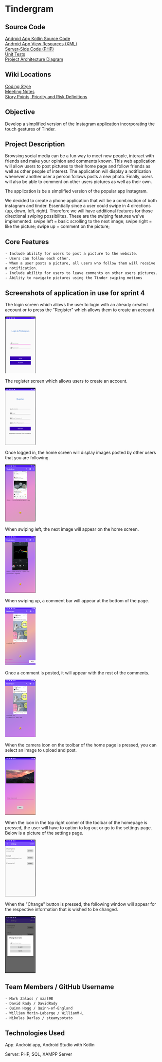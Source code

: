 # Tindergram  

## Source Code

[Android App Kotlin Source Code](https://github.com/Quinn-of-England/SOEN341/tree/master/app/src/main/java/com/example/soen341)\
[Android App View Resources (XML)](https://github.com/Quinn-of-England/SOEN341/tree/master/app/src/main/res/layout)\
[Server-Side Code (PHP)](https://github.com/Quinn-of-England/SOEN341/tree/master/server)\
[Unit Tests](https://github.com/Quinn-of-England/SOEN341/tree/master/app/src/androidTest/java/com/example/soen341)\
[Project Architecture Diagram](https://github.com/Quinn-of-England/SOEN341/blob/master/Tindergram%20MVC%20Diagram.pdf)

## Wiki Locations

[Coding Style](https://github.com/Quinn-of-England/SOEN341/wiki/Coding-Styles)\
[Meeting Notes](https://github.com/Quinn-of-England/SOEN341/wiki/Meetings)\
[Story Points, Priority and Risk Definitions](https://github.com/Quinn-of-England/SOEN341/wiki/Story-points-&-Priority-&-Risk)

## Objective

Develop a simplified version of the Instagram application incorporating the touch gestures of Tinder.

## Project Description

Browsing social media can be a fun way to meet new people, interact with friends and make your opinion and comments known. This web application will allow users to post pictures to their home page and follow friends as well as other people of interest. The application will display a notification whenever another user a person follows posts a new photo. Finally, users will also be able to comment on other users pictures as well as their own.

The application is be a simplified version of the popular app Instagram.

We decided to create a phone application that will be a combination of both instagram and tinder. Essentially since a user could swipe in 4 directions (up, down, left, right). Therefore we will have additional features for those directional swiping possibilites.
These are the swiping features we've implemented:
swipe left = basic scrolling to the next image; 
swipe right = like the picture;
swipe up = comment on the picture;

## Core Features

    - Include ability for users to post a picture to the website.
    - Users can follow each other. 
    - When a user posts a picture, all users who follow them will receive a notification.
    - Include ability for users to leave comments on other users pictures.
    - Ability to navigate pictures using the Tinder swiping motions


## Screenshots of application in use for sprint 4

The login screen which allows the user to login with an already created account or to press the "Register" which allows them to create an account.

<img src="screenshots/Login.png" width="100">

The register screen which allows users to create an account.

<img src="screenshots/Register.png" width="100">

Once logged in, the home screen will display images posted by other users that you are following.

<img src="screenshots/HomePage.png" width="100">

When swiping left, the next image will appear on the home screen.

<img src="screenshots/HomePage2.png" width="100">

When swiping up, a comment bar will appear at the bottom of the page.

<img src="screenshots/CommentBar.png" width="100">

Once a comment is posted, it will appear with the rest of the comments.

<img src="screenshots/PostedComment.png" width="100">

When the camera icon on the toolbar of the home page is pressed, you can select an image to upload and post.

<img src="screenshots/UploadPic.png" width="100">

When the icon in the top right corner of the toolbar of the homepage is pressed, the user will have to option to log out or go to the settings page. Below is a picture of the settings page.

<img src="screenshots/Settings.png" width="100">

When the "Change" button is pressed, the following window will appear for the respective information that is wished to be changed.

<img src="screenshots/ChangeSettings.png" width="100">


## Team Members / GitHub Username

    - Mark Zalass / mzal98
    - David Rady / DavidRady
    - Quinn Hogg / Quinn-of-England
    - William Morin-Laberge / WilliamM-L
    - Nikolas Darlas / steamypotato

## Technologies Used

App: Android app, Android Studio with Kotlin

Server: PHP, SQL, XAMPP Server
